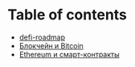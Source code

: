 # Table of contents

* [defi-roadmap](README.md)
* [Блокчейн и Bitcoin](blokchein-i-bitcoin.md)
* [Ethereum и смарт-контракты](ethereum.md)
